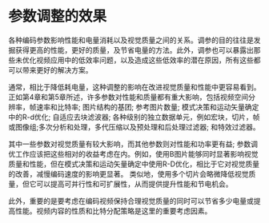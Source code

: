 # 参数调整的效果
各种编码参数影响性能和电量消耗以及视觉质量之间的关系。调参的目的往往是发掘获得更高的性能，更好的质量，及节省电量的方法。此外，调参也可以暴露出那些未优化视频应用中的低效率问题，以及造成这些低效率的潜在原因，所有这些都可以带来更好的解决方案。

通常，相比于降低耗电量，这种调整的影响在改进视觉质量和性能中更容易看到。正如第4章和第5章所述，许多参数对性能和质量都有重大影响，包括视频空间分辨率，帧速率和比特率; 图片结构的基团; 参考图片数量; 模式决策和运动矢量确定中的R-d优化; 自适应去块滤波器; 各种级别的独立数据单元，例如宏块，切片，帧或图像组;多次分析和处理，多代压缩以及预处理和后处理过滤器; 和特效过滤器。

其中一些参数对视觉质量有较大影响，而其他参数则对性能和功率更有益; 参数调优工作应该把这些相对的收益考虑在内。例如，使用B图片能够同时显著影响视觉质量和性能，但在模式决策和运动矢量确定中使用R-D优化，相比于它对视觉质量的改善，减慢编码速度的影响更显著。 类似地，使用多个切片会略微降低视觉质量，但它可以提高可并行性和可扩展性，从而提供提升性能和节电机会。

此外，重要的是要考虑在编码视频保持合理视觉质量的同时可以节省多少电量或提高性能。视频内容的性质和比特分配策略是这里的重要考虑因素。